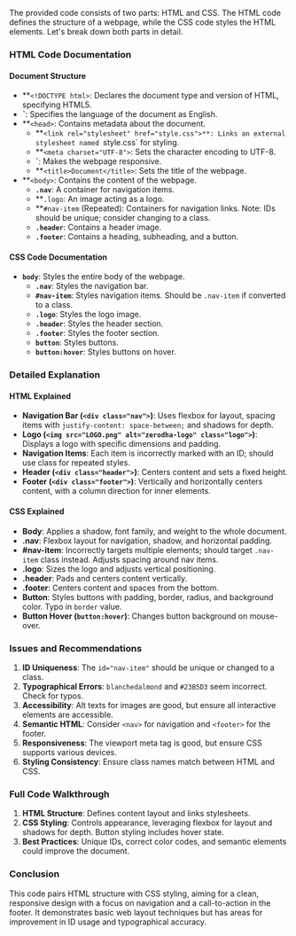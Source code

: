 The provided code consists of two parts: HTML and CSS. The HTML code defines the structure of a webpage, while the CSS code styles the HTML elements. Let's break down both parts in detail.

### HTML Code Documentation

#### Document Structure
- **`<!DOCTYPE html>`: Declares the document type and version of HTML, specifying HTML5.
- **`<html lang="en">**: Specifies the language of the document as English.
- **`<head>`: Contains metadata about the document.
  - **`<link rel="stylesheet" href="style.css">**: Links an external stylesheet named `style.css` for styling.
  - **`<meta charset="UTF-8">`: Sets the character encoding to UTF-8.
  - **`<meta name="viewport" content="width=device-width, initial-scale=1.0">**: Makes the webpage responsive.
  - **`<title>Document</title>`: Sets the title of the webpage.
- **`<body>`: Contains the content of the webpage.
  - **`.nav`**: A container for navigation items.
  - **`.logo`: An image acting as a logo.
  - **`#nav-item` (Repeated): Containers for navigation links. Note: IDs should be unique; consider changing to a class.
  - **`.header`**: Contains a header image.
  - **`.footer`**: Contains a heading, subheading, and a button.

#### CSS Code Documentation

- **`body`**: Styles the entire body of the webpage.
  - **`.nav`**: Styles the navigation bar.
  - **`#nav-item`**: Styles navigation items. Should be `.nav-item` if converted to a class.
  - **`.logo`**: Styles the logo image.
  - **`.header`**: Styles the header section.
  - **`.footer`**: Styles the footer section.
  - **`button`**: Styles buttons.
  - **`button:hover`**: Styles buttons on hover.

### Detailed Explanation

#### HTML Explained

- **Navigation Bar (`<div class="nav">`)**: Uses flexbox for layout, spacing items with `justify-content: space-between;` and shadows for depth.
- **Logo (`<img src="LOGO.png" alt="zerodha-logo" class="logo">`)**: Displays a logo with specific dimensions and padding.
- **Navigation Items**: Each item is incorrectly marked with an ID; should use class for repeated styles.
- **Header (`<div class="header">`)**: Centers content and sets a fixed height.
- **Footer (`<div class="footer">`)**: Vertically and horizontally centers content, with a column direction for inner elements.

#### CSS Explained

- **Body**: Applies a shadow, font family, and weight to the whole document.
- **.nav**: Flexbox layout for navigation, shadow, and horizontal padding.
- **#nav-item**: Incorrectly targets multiple elements; should target `.nav-item` class instead. Adjusts spacing around nav items.
- **.logo**: Sizes the logo and adjusts vertical positioning.
- **.header**: Pads and centers content vertically.
- **.footer**: Centers content and spaces from the bottom.
- **Button**: Styles buttons with padding, border, radius, and background color. Typo in `border` value.
- **Button Hover (`button:hover`)**: Changes button background on mouse-over.

### Issues and Recommendations

1. **ID Uniqueness**: The `id="nav-item"` should be unique or changed to a class.
2. **Typographical Errors**: `blanchedalmond` and `#23B5D3` seem incorrect. Check for typos.
3. **Accessibility**: Alt texts for images are good, but ensure all interactive elements are accessible.
4. **Semantic HTML**: Consider `<nav>` for navigation and `<footer>` for the footer.
5. **Responsiveness**: The viewport meta tag is good, but ensure CSS supports various devices.
6. **Styling Consistency**: Ensure class names match between HTML and CSS.

### Full Code Walkthrough

1. **HTML Structure**: Defines content layout and links stylesheets.
2. **CSS Styling**: Controls appearance, leveraging flexbox for layout and shadows for depth. Button styling includes hover state.
3. **Best Practices**: Unique IDs, correct color codes, and semantic elements could improve the document.

### Conclusion

This code pairs HTML structure with CSS styling, aiming for a clean, responsive design with a focus on navigation and a call-to-action in the footer. It demonstrates basic web layout techniques but has areas for improvement in ID usage and typographical accuracy.